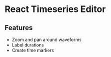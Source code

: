# React Timeseries Editor

## Features

- Zoom and pan around waveforms
- Label durations
- Create time markers
